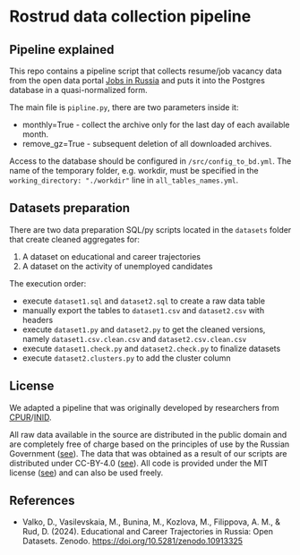 # Rostrud data collection pipeline

## Pipeline explained

This repo contains a pipeline script that collects resume/job vacancy data from the open data portal [Jobs in Russia](https://trudvsem.ru/) and puts it into the Postgres database in a quasi-normalized form.

The main file is `pipline.py`, there are two parameters inside it:
* monthly=True - collect the archive only for the last day of each available month. 
* remove_gz=True - subsequent deletion of all downloaded archives.

Access to the database should be configured in `/src/config_to_bd.yml`.
The name of the temporary folder, e.g. workdir, must be specified in the `working_directory: "./workdir"` line in `all_tables_names.yml`.

## Datasets preparation

There are two data preparation SQL/py scripts located in the `datasets` folder that create cleaned aggregates for:
1) A dataset on educational and career trajectories
2) A dataset on the activity of unemployed candidates

The execution order:
- execute `dataset1.sql` and `dataset2.sql` to create a raw data table
- manually export the tables to `dataset1.csv` and `dataset2.csv` with headers
- execute `dataset1.py` and `dataset2.py` to get the cleaned versions, namely `dataset1.csv.clean.csv` and `dataset2.csv.clean.csv`
- execute `dataset1.check.py` and `dataset2.check.py` to finalize datasets
- execute `dataset2.clusters.py` to add the cluster column

## License

We adapted a pipeline that was originally developed by researchers from [CPUR](https://cpur.pro/en)/[INID](https://web.archive.org/web/20220124060237/https://www.data-in.ru/).

All raw data available in the source are distributed in the public domain and are completely free of charge based on the principles of use by the Russian Government ([see](https://github.com/tha-rc/rostrud_pipeline/blob/main/misc/protokol2016.pdf)). The data that was obtained as a result of our scripts are distributed under CC-BY-4.0 ([see](https://github.com/tha-rc/rostrud_pipeline/blob/main/misc/CC-BY-4.0.txt)). All code is provided under the MIT license ([see](https://github.com/tha-rc/rostrud_pipeline/blob/main/misc/MIT.txt)) and can also be used freely.

## References

- Valko, D., Vasilevskaia, M., Bunina, M., Kozlova, M., Filippova, A. M., & Rud, D. (2024). Educational and Career Trajectories in Russia: Open Datasets. Zenodo. https://doi.org/10.5281/zenodo.10913325
